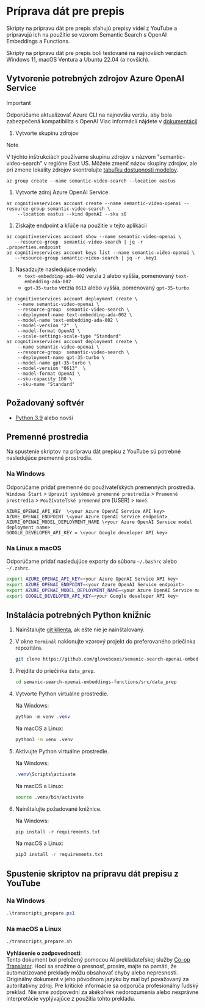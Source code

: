 <!--
CO_OP_TRANSLATOR_METADATA:
{
  "original_hash": "0d69f2d5814a698d3de5d0235940b5ae",
  "translation_date": "2025-07-09T13:12:40+00:00",
  "source_file": "08-building-search-applications/scripts/README.md",
  "language_code": "sk"
}
-->
# Príprava dát pre prepis

Skripty na prípravu dát pre prepis sťahujú prepisy videí z YouTube a pripravujú ich na použitie so vzorom Semantic Search s OpenAI Embeddings a Functions.

Skripty na prípravu dát pre prepis boli testované na najnovších verziách Windows 11, macOS Ventura a Ubuntu 22.04 (a novších).

## Vytvorenie potrebných zdrojov Azure OpenAI Service

> [!IMPORTANT]
> Odporúčame aktualizovať Azure CLI na najnovšiu verziu, aby bola zabezpečená kompatibilita s OpenAI
> Viac informácií nájdete v [dokumentácii](https://learn.microsoft.com/cli/azure/update-azure-cli?WT.mc_id=academic-105485-koreyst)

1. Vytvorte skupinu zdrojov

> [!NOTE]
> V týchto inštrukciách používame skupinu zdrojov s názvom "semantic-video-search" v regióne East US.
> Môžete zmeniť názov skupiny zdrojov, ale pri zmene lokality zdrojov
> skontrolujte [tabuľku dostupnosti modelov](https://aka.ms/oai/models?WT.mc_id=academic-105485-koreyst).

```console
az group create --name semantic-video-search --location eastus
```

1. Vytvorte zdroj Azure OpenAI Service.

```console
az cognitiveservices account create --name semantic-video-openai --resource-group semantic-video-search \
    --location eastus --kind OpenAI --sku s0
```

1. Získajte endpoint a kľúče na použitie v tejto aplikácii

```console
az cognitiveservices account show --name semantic-video-openai \
   --resource-group  semantic-video-search | jq -r .properties.endpoint
az cognitiveservices account keys list --name semantic-video-openai \
   --resource-group semantic-video-search | jq -r .key1
```

1. Nasadzujte nasledujúce modely:
   - `text-embedding-ada-002` verzia `2` alebo vyššia, pomenovaný `text-embedding-ada-002`
   - `gpt-35-turbo` verzia `0613` alebo vyššia, pomenovaný `gpt-35-turbo`

```console
az cognitiveservices account deployment create \
    --name semantic-video-openai \
    --resource-group  semantic-video-search \
    --deployment-name text-embedding-ada-002 \
    --model-name text-embedding-ada-002 \
    --model-version "2"  \
    --model-format OpenAI \
    --scale-settings-scale-type "Standard"
az cognitiveservices account deployment create \
    --name semantic-video-openai \
    --resource-group  semantic-video-search \
    --deployment-name gpt-35-turbo \
    --model-name gpt-35-turbo \
    --model-version "0613"  \
    --model-format OpenAI \
    --sku-capacity 100 \
    --sku-name "Standard"
```

## Požadovaný softvér

- [Python 3.9](https://www.python.org/downloads/?WT.mc_id=academic-105485-koreyst) alebo novší

## Premenné prostredia

Na spustenie skriptov na prípravu dát prepisu z YouTube sú potrebné nasledujúce premenné prostredia.

### Na Windows

Odporúčame pridať premenné do používateľských premenných prostredia.
`Windows Štart` > `Upraviť systémové premenné prostredia` > `Premenné prostredia` > `Používateľské premenné` pre [USER] > `Nové`.

```text
AZURE_OPENAI_API_KEY  \<your Azure OpenAI Service API key>
AZURE_OPENAI_ENDPOINT \<your Azure OpenAI Service endpoint>
AZURE_OPENAI_MODEL_DEPLOYMENT_NAME \<your Azure OpenAI Service model deployment name>
GOOGLE_DEVELOPER_API_KEY = \<your Google developer API key>
```

### Na Linux a macOS

Odporúčame pridať nasledujúce exporty do súboru `~/.bashrc` alebo `~/.zshrc`.

```bash
export AZURE_OPENAI_API_KEY=<your Azure OpenAI Service API key>
export AZURE_OPENAI_ENDPOINT=<your Azure OpenAI Service endpoint>
export AZURE_OPENAI_MODEL_DEPLOYMENT_NAME=<your Azure OpenAI Service model deployment name>
export GOOGLE_DEVELOPER_API_KEY=<your Google developer API key>
```

## Inštalácia potrebných Python knižníc

1. Nainštalujte [git klienta](https://git-scm.com/downloads?WT.mc_id=academic-105485-koreyst), ak ešte nie je nainštalovaný.
1. V okne `Terminál` naklonujte vzorový projekt do preferovaného priečinka repozitára.

    ```bash
    git clone https://github.com/gloveboxes/semanic-search-openai-embeddings-functions.git
    ```

1. Prejdite do priečinka `data_prep`.

   ```bash
   cd semanic-search-openai-embeddings-functions/src/data_prep
   ```

1. Vytvorte Python virtuálne prostredie.

    Na Windows:

    ```powershell
    python -m venv .venv
    ```

    Na macOS a Linux:

    ```bash
    python3 -m venv .venv
    ```

1. Aktivujte Python virtuálne prostredie.

   Na Windows:

   ```powershell
   .venv\Scripts\activate
   ```

   Na macOS a Linux:

   ```bash
   source .venv/bin/activate
   ```

1. Nainštalujte požadované knižnice.

   Na Windows:

   ```powershell
   pip install -r requirements.txt
   ```

   Na macOS a Linux:

   ```bash
   pip3 install -r requirements.txt
   ```

## Spustenie skriptov na prípravu dát prepisu z YouTube

### Na Windows

```powershell
.\transcripts_prepare.ps1
```

### Na macOS a Linux

```bash
./transcripts_prepare.sh
```

**Vyhlásenie o zodpovednosti**:  
Tento dokument bol preložený pomocou AI prekladateľskej služby [Co-op Translator](https://github.com/Azure/co-op-translator). Hoci sa snažíme o presnosť, prosím, majte na pamäti, že automatizované preklady môžu obsahovať chyby alebo nepresnosti. Originálny dokument v jeho pôvodnom jazyku by mal byť považovaný za autoritatívny zdroj. Pre kritické informácie sa odporúča profesionálny ľudský preklad. Nie sme zodpovední za akékoľvek nedorozumenia alebo nesprávne interpretácie vyplývajúce z použitia tohto prekladu.